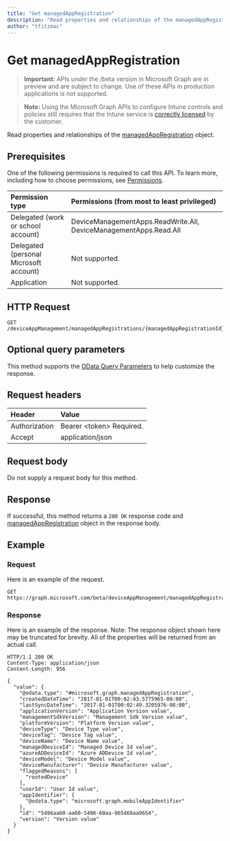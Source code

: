 ```yaml
---
title: "Get managedAppRegistration"
description: "Read properties and relationships of the managedAppRegistration object."author: "tfitzmac"
---
```


# Get managedAppRegistration

> **Important:** APIs under the /beta version in Microsoft Graph are in preview and are subject to change. Use of these APIs in production applications is not supported.

> **Note:** Using the Microsoft Graph APIs to configure Intune controls and policies still requires that the Intune service is [correctly licensed](https://go.microsoft.com/fwlink/?linkid=839381) by the customer.

Read properties and relationships of the [managedAppRegistration](../resources/intune-mam-managedappregistration.md) object.
## Prerequisites
One of the following permissions is required to call this API. To learn more, including how to choose permissions, see [Permissions](/graph/permissions-reference).

|Permission type|Permissions (from most to least privileged)|
|:---|:---|
|Delegated (work or school account)|DeviceManagementApps.ReadWrite.All, DeviceManagementApps.Read.All|
|Delegated (personal Microsoft account)|Not supported.|
|Application|Not supported.|

## HTTP Request
<!-- {
  "blockType": "ignored"
}
-->
``` http
GET /deviceAppManagement/managedAppRegistrations/{managedAppRegistrationId}
```

## Optional query parameters
This method supports the [OData Query Parameters](https://developer.microsoft.com/graph/docs/concepts/query_parameters) to help customize the response.
## Request headers
|Header|Value|
|:---|:---|
|Authorization|Bearer &lt;token&gt; Required.|
|Accept|application/json|

## Request body
Do not supply a request body for this method.

## Response
If successful, this method returns a `200 OK` response code and [managedAppRegistration](../resources/intune-mam-managedappregistration.md) object in the response body.

## Example
### Request
Here is an example of the request.
``` http
GET https://graph.microsoft.com/beta/deviceAppManagement/managedAppRegistrations/{managedAppRegistrationId}
```

### Response
Here is an example of the response. Note: The response object shown here may be truncated for brevity. All of the properties will be returned from an actual call.
``` http
HTTP/1.1 200 OK
Content-Type: application/json
Content-Length: 956

{
  "value": {
    "@odata.type": "#microsoft.graph.managedAppRegistration",
    "createdDateTime": "2017-01-01T00:02:43.5775965-08:00",
    "lastSyncDateTime": "2017-01-01T00:02:49.3205976-08:00",
    "applicationVersion": "Application Version value",
    "managementSdkVersion": "Management Sdk Version value",
    "platformVersion": "Platform Version value",
    "deviceType": "Device Type value",
    "deviceTag": "Device Tag value",
    "deviceName": "Device Name value",
    "managedDeviceId": "Managed Device Id value",
    "azureADDeviceId": "Azure ADDevice Id value",
    "deviceModel": "Device Model value",
    "deviceManufacturer": "Device Manufacturer value",
    "flaggedReasons": [
      "rootedDevice"
    ],
    "userId": "User Id value",
    "appIdentifier": {
      "@odata.type": "microsoft.graph.mobileAppIdentifier"
    },
    "id": "5496aa60-aa60-5496-60aa-965460aa9654",
    "version": "Version value"
  }
}
```





